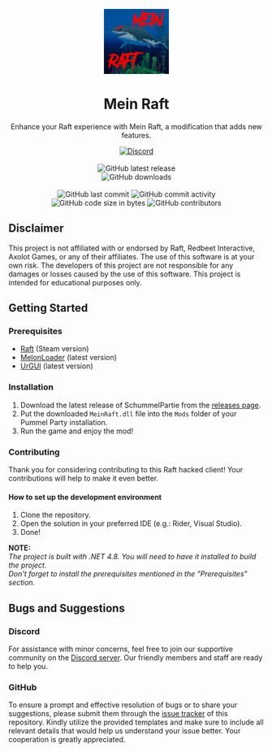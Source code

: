 <p align="center">
    <img height="128" src=".idea/icon.png" alt="Icon of Mein Raft">
</p>

<h1 align="center">Mein Raft</h1>

<p align="center">Enhance your Raft experience with Mein Raft, a modification that adds new features.</p>

<div align="center">
    <a href="https://lyzev.dev/discord"><img src="https://img.shields.io/discord/610120595765723137?logo=discord" alt="Discord"/></a>
    <br><br>
    <img src="https://img.shields.io/github/v/release/Lyzev/MeinRaft" alt="GitHub latest release"/>
    <br>
    <img src="https://img.shields.io/github/downloads/Lyzev/MeinRaft/total" alt="GitHub downloads"/>
    <br><br>
    <img src="https://img.shields.io/github/last-commit/Lyzev/MeinRaft" alt="GitHub last commit"/>
    <img src="https://img.shields.io/github/commit-activity/w/Lyzev/MeinRaft" alt="GitHub commit activity"/>
    <br>
    <img src="https://img.shields.io/github/languages/code-size/Lyzev/MeinRaft" alt="GitHub code size in bytes"/>
    <img src="https://img.shields.io/github/contributors/Lyzev/MeinRaft" alt="GitHub contributors"/> 
</div>

## Disclaimer

This project is not affiliated with or endorsed by Raft, Redbeet Interactive, Axolot Games, or any of their affiliates. The use of 
this software is at your own risk. The developers of this project are not responsible for any damages or losses caused 
by the use of this software. This project is intended for educational purposes only.

## Getting Started

### Prerequisites

- [Raft](https://store.steampowered.com/app/648800/Raft/) (Steam version)
- [MelonLoader](https://melonwiki.xyz/#/README) (latest version)
- [UrGUI](https://github.com/Lyzev/UrGUI/tree/main?tab=readme-ov-file#getting-started) (latest version)

### Installation

1. Download the latest release of SchummelPartie from the [releases page](https://github.com/Lyzev/MeinRaft/releases).
2. Put the downloaded `MeinRaft.dll` file into the `Mods` folder of your Pummel Party installation.
3. Run the game and enjoy the mod!

### Contributing

Thank you for considering contributing to this Raft hacked client! Your contributions will help to make it even better.

#### How to set up the development environment

1. Clone the repository.
2. Open the solution in your preferred IDE (e.g.: Rider, Visual Studio).
3. Done!

**NOTE:**  
*The project is built with .NET 4.8. You will need to have it installed to build the project.  
Don't forget to install the prerequisites mentioned in the "Prerequisites" section.*


## Bugs and Suggestions

### Discord

For assistance with minor concerns, feel free to join our supportive community on
the [Discord server](https://lyzev.dev/discord). Our friendly members and staff are ready to help you.

### GitHub

To ensure a prompt and effective resolution of bugs or to share your suggestions, please submit them through
the [issue tracker](https://github.com/Lyzev/MeinRaft/issues) of this repository. Kindly utilize the provided templates
and make sure to include all relevant details that would help us understand your issue better. Your cooperation is
greatly appreciated.
